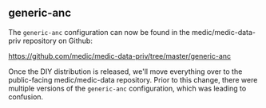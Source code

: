 
generic-anc
-----------

The `generic-anc` configuration can now be found in the
medic/medic-data-priv repository on Github:

  https://github.com/medic/medic-data-priv/tree/master/generic-anc

Once the DIY distribution is released, we'll move everything over to the
public-facing medic/medic-data repository. Prior to this change, there were
multiple versions of the `generic-anc` configuration, which was leading to
confusion.

